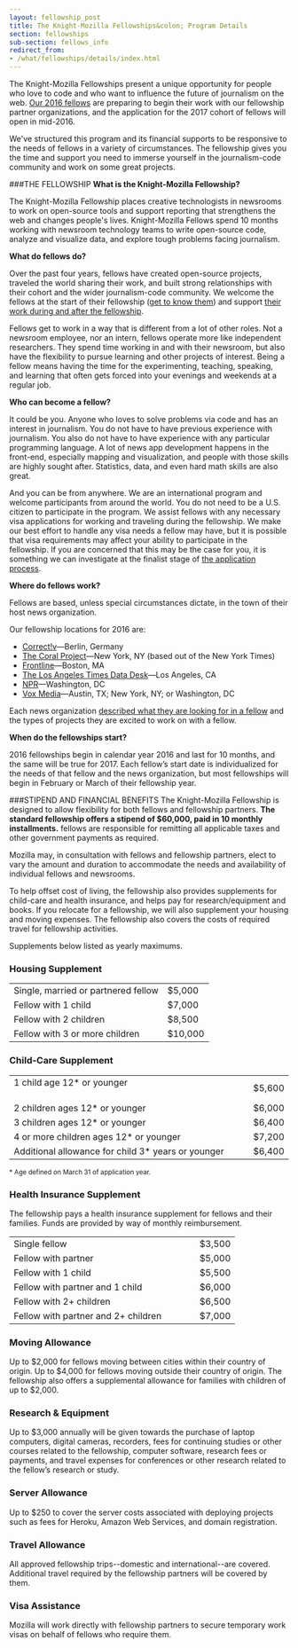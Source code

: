 ```yaml
---
layout: fellowship_post
title: The Knight-Mozilla Fellowships&colon; Program Details
section: fellowships
sub-section: fellows_info
redirect_from:
- /what/fellowships/details/index.html
---
```

<p class="bodybig">The Knight-Mozilla Fellowships present a unique opportunity for people who love to code and who want to influence the future of journalism on the web. <a href="/what/fellowships/2016meet/">Our 2016 fellows</a> are preparing to begin their work with our fellowship partner organizations, and the application for the 2017 cohort of fellows will open in mid-2016.</p>

We've structured this program and its financial supports to be responsive to the needs of fellows in a variety of circumstances. The fellowship gives you the time and support you need to immerse yourself in the journalism-code community and work on some great projects. 

###THE FELLOWSHIP
**What is the Knight-Mozilla Fellowship?**

The Knight-Mozilla Fellowship places creative technologists in newsrooms to work on open-source tools and support reporting that strengthens the web and changes people's lives. Knight-Mozilla Fellows spend 10 months working with newsroom technology teams to write open-source code, analyze and visualize data, and explore tough problems facing journalism.

**What do fellows do?**

Over the past four years, fellows have created open-source projects, traveled the world sharing their work, and built strong relationships with their cohort and the wider journalism-code community. We welcome the fellows at the start of their fellowship ([get to know them](/what/fellowships/2015meet)) and support [their work during and after the fellowship](/what/fellowships/community/).

Fellows get to work in a way that is different from a lot of other roles. Not a newsroom employee, nor an intern, fellows operate more like independent researchers. They spend time working in and with their newsroom, but also have the flexibility to pursue learning and other projects of interest. Being a fellow means having the time for the experimenting, teaching, speaking, and learning that often gets forced into your evenings and weekends at a regular job.

**Who can become a fellow?**

It could be you. Anyone who loves to solve problems via code and has an  interest in journalism. You do not have to have previous experience with journalism. You also do not have to have experience with any particular programming language. A lot of news app development happens in the front-end, especially mapping and visualization, and people with those skills are highly sought after. Statistics, data, and even hard math skills are also great.

And you can be from anywhere. We are an international program and welcome participants from around the world. You do not need to be a U.S. citizen to participate in the program. We assist fellows with any necessary visa applications for working and traveling during the fellowship. We make our best effort to handle any visa needs a fellow may have, but it is possible that visa requirements may affect your ability to participate in the fellowship. If you are concerned that this may be the case for you, it is something we can investigate at the finalist stage of [the application process](/what/fellowships/faq).

**Where do fellows work?**

Fellows are based, unless special circumstances dictate, in the town of their host news organization.

Our fellowship locations for 2016 are:

* [Correct!v](https://correctiv.org/en/nerds/blog/2015/08/11/become-opennews-fellow-correctiv/)—Berlin, Germany
* [The Coral Project](http://coralproject.net/fellows.html)—New York, NY (based out of the New York Times)
* [Frontline](http://www.pbs.org/wgbh/pages/frontline/inside-frontline/join-frontline-as-a-knight-mozilla-opennews-fellow/)—Boston, MA
* [The Los Angeles Times Data Desk](http://datadesk.github.io/2015-08-12-open-news/)—Los Angeles, CA
* [NPR](http://blog.apps.npr.org/2015/08/10/knight-mozilla.html)—Washington, DC
* [Vox Media](http://product.voxmedia.com/2015/8/13/9132033/you-should-be-the-vox-media-2016-opennews-fellow)—Austin, TX; New York, NY; or Washington, DC

Each news organization [described what they are looking for in a fellow](/blog/fellowships-news-partners) and the types of projects they are excited to work on with a fellow.

**When do the fellowships start?**

2016 fellowships begin in calendar year 2016 and last for 10 months, and the same will be true for 2017. Each fellow’s start date is individualized for the needs of that fellow and the news organization, but most fellowships will begin in February or March of their fellowship year.

###STIPEND AND FINANCIAL BENEFITS
The Knight-Mozilla Fellowship is designed to allow flexibility for both fellows and fellowship partners. **The standard fellowship offers a stipend of $60,000, paid in 10 monthly installments.** fellows are responsible for remitting all applicable taxes and other government payments as required.

Mozilla may, in consultation with fellows and fellowship partners, elect to vary the amount and duration to accommodate the needs and availability of individual fellows and newsrooms.

To help offset cost of living, the fellowship also provides supplements for child-care and health insurance, and helps pay for research/equipment and books. If you relocate for a fellowship, we will also supplement your housing and moving expenses. The fellowship also covers the costs of required travel for fellowship activities.

Supplements below listed as yearly maximums.

<h3>Housing Supplement</h3>
<table>
<tr>
<td>Single, married or partnered fellow
<td>$5,000
</tr>
<tr>
<td>Fellow with 1 child
<td>$7,000
</tr>
<tr>
<td>Fellow with 2 children
<td>$8,500
</tr>
<tr>
<td>Fellow with 3 or more children
<td>$10,000
</tr>
</table>


<h3>Child-Care Supplement</h3>
<table>
<tr>
<td>1 child age 12* or younger                                                     
<td>$5,600
</tr>
<tr>
<td>2 children ages 12* or younger
<td>$6,000
</tr>
<tr>
<td>3 children ages 12* or younger
<td>$6,400
</tr>
<tr>
<td>4 or more children ages 12* or younger
<td>$7,200
</tr>
<tr>
<td>Additional allowance for child 3* years or younger
<td>$6,400
</tr>
</table>
<small>* Age defined on March 31 of application year.</small>

<h3>Health Insurance Supplement</h3>
The fellowship pays a health insurance supplement for fellows and their families. Funds are provided by way of monthly reimbursement.

<table>
<tr>
<td>Single fellow                                                    
<td>$3,500
</tr>
<tr>
<td>Fellow with partner
<td>$5,000
</tr>
<tr>
<td>Fellow with 1 child
<td>$5,500
</tr>
<tr>
<td>Fellow with partner and 1 child
<td>$6,000
</tr>
<tr>
<td>Fellow with 2+ children
<td>$6,500
</tr>
<tr>
<td>Fellow with partner and 2+ children
<td>$7,000
</tr>
</table>

<h3>Moving Allowance</h3>
Up to $2,000 for fellows moving between cities within their country of origin. Up to $4,000 for fellows moving outside their country of origin. The fellowship also offers a supplemental allowance for families with children of up to $2,000.

<h3>Research & Equipment</h3>
Up to $3,000 annually will be given towards the purchase of laptop computers, digital cameras, recorders, fees for continuing studies or other courses related to the fellowship, computer software, research fees or payments, and travel expenses for conferences or other research related to the fellow’s research or study.

<h3>Server Allowance</h3>
Up to $250 to cover the server costs associated with deploying projects such as fees for Heroku, Amazon Web Services, and domain registration.

<h3>Travel Allowance</h3>
All approved fellowship trips--domestic and international--are covered. Additional travel required by the fellowship partners will be covered by them.

<h3>Visa Assistance</h3>
Mozilla will work directly with fellowship partners to secure temporary work visas on behalf of fellows who require them.

<!--The application process is easy and brief. [Apply now](/what/fellowships/apply) or [learn more about how it works](/what/fellowships/faq).-->
